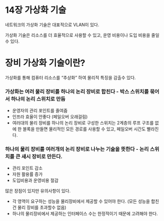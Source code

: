 # 14장 가상화 기술

네트워크의 가상화 기술은 대표적으로 VLAN이 있다.

가상화 기술은 리소스를 더 효율적으로 사용할 수 있고, 운영 비용이나 도입 비용을 줄일 수 있다.

# 장비 가상화 기술이란?

가상화를 통해 컴퓨터 리소스를 “추상화” 하여 물리적 특징을 감출수 있다.

### 가상화는 여러 물리 장비를 하나의 논리 장비로 합친다 - 박스 스위치를 묶어서 하나의 논리 스위치로 만듬

- 운영자의 관리 포인트를 줄여줌
- 인프라 효율이 안좋다 (페일오버 오래걸림)
- 여러대의 물리 장비를 하나의 논리 장비로 구성한 스위치는 2계층의 루프 구조를 없에 한 블록을 만들면 물리적인 모든 경로를 사용할 수 있고, 페일오버 시간도 빨라진다.

### 하나의 물리 장비를 여러개의 논리 장비로 나누는 기술을 뜻한다 - 논리 스위치를 큰 섀시 장비로 만든다.

- 관리 포인트 감소
- 자원 활용률 증가
- 도입비용과 운영비용 절감

많은 장점이 있지만 유의사항이 있다. 

- 각 영역이 요구하는 성능을 물리장비에서 제공할 수 있어야 한다. (모든 성능을 합친건 물리 장비를 초과할수 없음)
- 하나의 물리장비에서 제공하는 인터페이스 수는 한정적이기 때문에 고려해야 한다.
